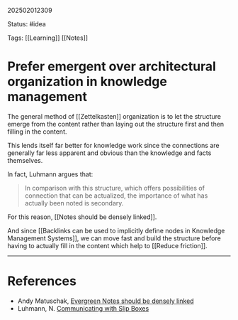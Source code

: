 202502012309

Status: #idea

Tags: [[Learning]] [[Notes]]

# Prefer emergent over architectural organization in knowledge management

The general method of [[Zettelkasten]] organization is to let the structure emerge from the content rather than laying out the structure first and then filling in the content.

This lends itself far better for knowledge work since the connections are generally far less apparent and obvious than the knowledge and facts themselves. 

In fact, Luhmann argues that: 
> In comparison with this structure, which offers possibilities of connection that can be actualized, the importance of what has actually been noted is secondary.

For this reason, [[Notes should be densely linked]]. 

And since [[Backlinks can be used to implicitly define nodes in Knowledge Management Systems]], we can move fast and build the structure before having to actually fill in the content which help to [[Reduce friction]].



---
# References

- Andy Matuschak, [Evergreen Notes should be densely linked](https://notes.andymatuschak.org/Evergreen_notes_should_be_densely_linked)
- Luhmann, N. [Communicating with Slip Boxes](http://luhmann.surge.sh/communicating-with-slip-boxes)